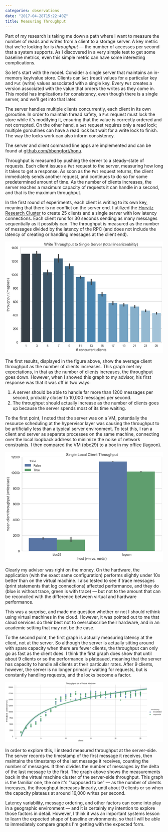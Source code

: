 ```yaml
---
categories: observations
date: "2017-04-28T15:22:40Z"
title: Measuring Throughput
---
```


Part of my research is taking me down a path where I want to measure the number of reads and writes from a client to a storage server. A key metric that we're looking for is _throughput_ &mdash; the number of accesses per second that a system supports. As I discovered in a very simple test to get some baseline metrics, even this simple metric can have some interesting complications.

So let's start with the model. Consider a single server that maintains an in-memory key/value store. Clients can `Get` (read) values for a particular key and `Put` (write) values associated with a single key. Every `Put` creates a version associated with the value that orders the writes as they come in. This model has implications for consistency, even though there is a single server, and we'll get into that later.

The server handles multiple clients concurrently, each client in its own goroutine. In order to maintain thread safety, a `Put` request must lock the store while it's modifying it, ensuring that the value is correctly ordered and not corrupted. On the other hand, a `Get` request requires only a read lock; multiple goroutines can have a read lock but wait for a write lock to finish. The way the locks work can also inform consistency.

The server and client command line apps are implemented and can be found at [github.com/bbengfort/honu](https://github.com/bbengfort/honu).

Throughput is measured by pushing the server to a steady-state of requests. Each client issues a `Put` request to the server, measuring how long it takes to get a response. As soon as the `Put` request returns, the client immediately sends another request, and continues to do so for some predetermined amount of time. As the number of clients increases, the server reaches a maximum capacity of requests it can handle in a second, and that is the maximum throughput.

In the first round of experiments, each client is writing to its own key, meaning that there is no conflict on the server end. I utilized the [Horvitz Research Cluster](https://www.cs.umd.edu/faq/horvitz/) to create 25 clients and a single server with low latency connections. Each client runs for 30 seconds sending as many messages sequentially as it possibly can. The throughput is measured as the number of messages divided by the latency of the RPC (and does not include the latency of creating or handling messages at the client end).

[![Average Client-Side Throughput](/images/2017-04-28-client-throughput.png)](/images/2017-04-28-client-throughput.png)

The first results, displayed in the figure above, show the average client throughput as the number of clients increases. This graph met my expectations, in that as the number of clients increases, the throughput goes down. However, when I showed this graph to my advisor, his first response was that it was off in two ways:

1. A server should be able to handle far more than 1200 messages per second, probably closer to 10,000 messages per second.
2. The throughput should actually increase as the number of clients goes up because the server spends most of its time waiting.

To the first point, I noted that the server was on a VM, potentially the resource scheduling at the hypervisor layer was causing the throughput to be artificially less than a typical server environment. To test this, I ran a client and server as separate processes on the same machine, connecting over the local loopback address to minimize the noise of network constraints. I then compared the VM (bbc29) to a box in my office (lagoon).

[![Throughput for a Single Client on VMs and Metal](/images/2017-04-28-vms-vs-metal.png)](/images/2017-04-28-vms-vs-metal.png)

Clearly my advisor was right on the money. On the hardware, the application (with the exact same configuration) performs slightly under 10x better than on the virtual machine. I also tested to see if trace messages (print statements that log connections) affected performance, and they do (blue is without trace, green is with trace) &mdash; but not to the amount that can be reconciled with the difference between virtual and hardware performance.

This was a surprise, and made me question whether or not I should rethink using virtual machines in the cloud. However, it was pointed out to me that cloud services do their best not to oversubscribe their hardware, and in an academic setting that may not be the case.

To the second point, the first graph is actually measuring latency at the client, not at the server. So although the server is actually sitting around with spare capacity when there are fewer clients, the throughput can only go as fast as the client does. I think the first graph does show that until about 9 clients or so the performance is plateaued, meaning that the server has capacity to handle all clients at their particular rates. After 9 clients, however, the server is no longer primarily waiting for requests, but is constantly handling requests, and the locks become a factor.

[![Log Regression of Server-Side Throughput](/images/2017-04-28-server-throughput.png)](/images/2017-04-28-server-throughput.png)

In order to explore this, I instead measured throughput at the server-side. The server records the timestamp of the first message it receives, then maintains the timestamp of the last message it receives, counting the number of messages. It then divides the number of messages by the delta of the last message to the first. The graph above shows the measurements back in the virtual machine cluster of the server-side throughput. This graph is the familiar one, the one it's &ldquo;supposed to be&rdquo; &mdash; as the number of clients increases, the throughput increases linearly, until about 9 clients or so when the capacity plateaus at around 16,000 writes per second.

Latency variability, message ordering, and other factors can come into play in a geographic environment &mdash; and it is certainly my intention to explore those factors in detail. However, I think it was an important systems lesson to learn the expected shape of baseline environments, so that I will be able to immediately compare graphs I'm getting with the expected form.
